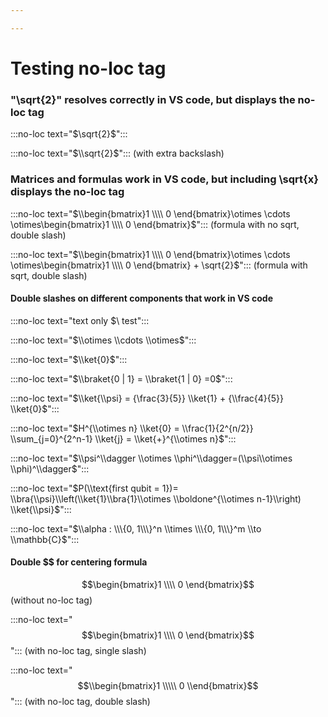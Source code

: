 ```yaml
---

---
```


# Testing no-loc tag

### "\sqrt{2}" resolves correctly in VS code, but displays the no-loc tag

:::no-loc text="$\sqrt{2}$":::

:::no-loc text="$\\sqrt{2}$"::: (with extra backslash)

### Matrices and formulas work in VS code, but including \sqrt{x} displays the no-loc tag

:::no-loc text="$\\begin{bmatrix}1 \\\\  0 \end{bmatrix}\otimes \cdots \otimes\begin{bmatrix}1 \\\\  0 \end{bmatrix}$":::  (formula with no sqrt, double slash)

:::no-loc text="$\\begin{bmatrix}1 \\\\  0 \end{bmatrix}\otimes \cdots \otimes\begin{bmatrix}1 \\\\  0 \end{bmatrix} + \sqrt{2}$"::: (formula with sqrt, double slash)

#### Double slashes on different components that work in VS code

:::no-loc text="text only $\ test":::

:::no-loc text="$\\otimes \\cdots \\otimes$":::

:::no-loc text="$\\ket{0}$":::

:::no-loc text="$\\braket{0 | 1} = \\braket{1 | 0} =0$":::

:::no-loc text="$\\ket{\\psi} = {\frac{3}{5}} \\ket{1} + {\\frac{4}{5}} \\ket{0}$":::

:::no-loc text="$H^{\\otimes n} \\ket{0} = \\frac{1}{2^{n/2}} \\sum_{j=0}^{2^n-1} \\ket{j} = \\ket{+}^{\\otimes n}$":::

:::no-loc text="$\\psi^\\dagger \\otimes \\phi^\\dagger=(\\psi\\otimes \\phi)^\\dagger$":::

:::no-loc text="$P(\\text{first qubit = 1})= \\bra{\\psi}\\left(\\ket{1}\\bra{1}\\otimes \\boldone^{\\otimes n-1}\\right) \\ket{\\psi}$":::

:::no-loc text="$\\alpha : \\\{0, 1\\\}^n \\times \\\{0, 1\\\}^m \\to \\mathbb{C}$":::

#### Double $$ for centering formula 

$$\begin{bmatrix}1 \\\\  0 \end{bmatrix}$$  (without no-loc tag)

:::no-loc text="$$\begin{bmatrix}1 \\\\  0 \end{bmatrix}$$"::: (with no-loc tag, single slash)

:::no-loc text="$$\\begin{bmatrix}1 \\\\\  0 \\end{bmatrix}$$"::: (with no-loc tag, double slash)
